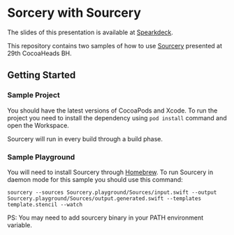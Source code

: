 # Sorcery with Sourcery

The slides of this presentation is available at [Spearkdeck](https://speakerdeck.com/marciliojrs/sorcery-with-sourcery).

This repository contains two samples of how to use [Sourcery](https://github.com/krzysztofzablocki/Sourcery) presented at 29th CocoaHeads BH.

## Getting Started

### Sample Project

You should have the latest versions of CocoaPods and Xcode. To run the project you need to install the dependency using `pod install` command and open the Workspace.

Sourcery will run in every build through a build phase.

### Sample Playground

You will need to install Sourcery through [Homebrew](https://github.com/krzysztofzablocki/Sourcery#installation). To run Sourcery in daemon mode for this sample you should use this command:

`sourcery --sources Sourcery.playground/Sources/input.swift --output Sourcery.playground/Sources/output.generated.swift --templates template.stencil --watch`

PS: You may need to add sourcery binary in your PATH environment variable.
